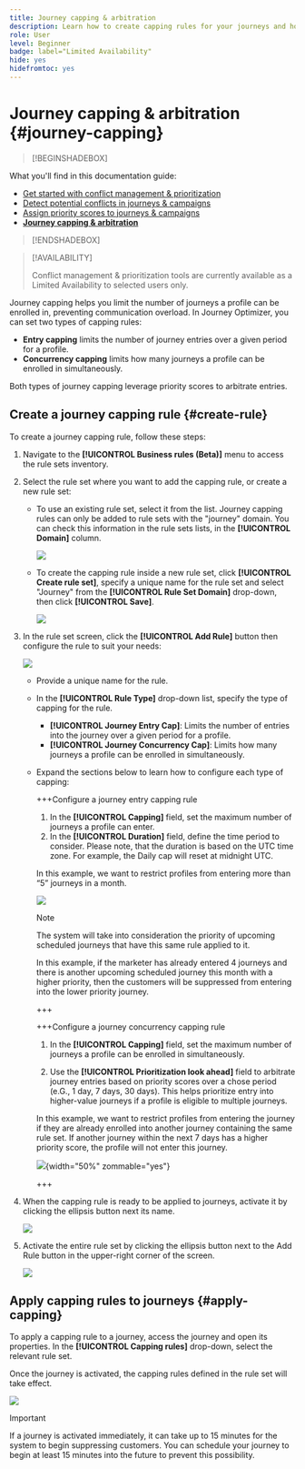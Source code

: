 ```yaml
---
title: Journey capping & arbitration
description: Learn how to create capping rules for your journeys and how to arbitrate journey entry 
role: User
level: Beginner
badge: label="Limited Availability"
hide: yes
hidefromtoc: yes
---
```


# Journey capping & arbitration {#journey-capping}

>[!BEGINSHADEBOX]

What you'll find in this documentation guide:

* [Get started with conflict management & prioritization](gs-conflict-prioritization.md)
* [Detect potential conflicts in journeys & campaigns](conflicts.md)
* [Assign priority scores to journeys & campaigns](priority-scores.md)
* **[Journey capping & arbitration](journey-capping.md)**

>[!ENDSHADEBOX]

>[!AVAILABILITY]
>
>Conflict management & prioritization tools are currently available as a Limited Availability to selected users only.

Journey capping helps you limit the number of journeys a profile can be enrolled in, preventing communication overload. In Journey Optimizer, you can set two types of capping rules:

* **Entry capping** limits the number of journey entries over a given period for a profile.
* **Concurrency capping** limits how many journeys a profile can be enrolled in simultaneously.

Both types of journey capping leverage priority scores to arbitrate entries.

## Create a journey capping rule {#create-rule}

To create a journey capping rule, follow these steps:

1. Navigate to the **[!UICONTROL Business rules (Beta)]** menu to access the rule sets inventory.

1. Select the rule set where you want to add the capping rule, or create a new rule set:

    * To use an existing rule set, select it from the list. Journey capping rules can only be added to rule sets with the "journey" domain. You can check this information in the rule sets lists, in the **[!UICONTROL Domain]** column.

        ![](assets/journey-capping-list.png)

    * To create the capping rule inside a new rule set, click **[!UICONTROL Create rule set]**, specify a unique name for the rule set and select "Journey" from the **[!UICONTROL Rule Set Domain]** drop-down, then click **[!UICONTROL Save]**.

        ![](assets/journey-capping-rule-set.png)

1. In the rule set screen, click the **[!UICONTROL Add Rule]** button then configure the rule to suit your needs:

    ![](assets/journey-capping-concurrency.png)

    * Provide a unique name for the rule.

    * In the **[!UICONTROL Rule Type]** drop-down list, specify the type of capping for the rule.

        * **[!UICONTROL Journey Entry Cap]**: Limits the number of entries into the journey over a given period for a profile.
        * **[!UICONTROL Journey Concurrency Cap]**: Limits how many journeys a profile can be enrolled in simultaneously.

    * Expand the sections below to learn how to configure each type of capping:

        +++Configure a journey entry capping rule

        1. In the **[!UICONTROL Capping]** field, set the maximum number of journeys a profile can enter.
        1. In the **[!UICONTROL Duration]** field, define the time period to consider. Please note, that the duration is based on the UTC time zone. For example, the Daily cap will reset at midnight UTC.
        
        In this example, we want to restrict profiles from entering more than “5” journeys in a month.

        ![](assets/journey-capping-entry-example.png)

        >[!NOTE]
        >
        >The system will take into consideration the priority of upcoming scheduled journeys that have this same rule applied to it.
        >
        >In this example, if the marketer has already entered 4 journeys and there is another upcoming scheduled journey this month with a higher priority, then the customers will be suppressed from entering into the lower priority journey.

        +++

        +++Configure a journey concurrency capping rule 

        1. In the **[!UICONTROL Capping]** field, set the maximum number of journeys a profile can be enrolled in simultaneously.

        1. Use the **[!UICONTROL Prioritization look ahead]** field to arbitrate journey entries based on priority scores over a chose period (e.G., 1 day, 7 days, 30 days). This helps prioritize entry into higher-value journeys if a profile is eligible to multiple journeys.

        In this example, we want to restrict profiles from entering the journey if they are already enrolled into another journey containing the same rule set. If another journey within the next 7 days has a higher priority score, the profile will not enter this journey.

        ![](assets/journey-capping-concurrency-example.png){width="50%" zommable="yes"}

        +++

1. When the capping rule is ready to be applied to journeys, activate it by clicking the ellipsis button next its name. 

    ![](assets/journey-capping-activate-rule.png)

1. Activate the entire rule set by clicking the ellipsis button next to the Add Rule button in the upper-right corner of the screen.

    ![](assets/journey-capping-activate-rule-set.png)

## Apply capping rules to journeys {#apply-capping}

To apply a capping rule to a journey, access the journey and open its properties. In the **[!UICONTROL Capping rules]** drop-down, select the relevant rule set. 

Once the journey is activated, the capping rules defined in the rule set will take effect. 

![](../test-approve/assets/journey-capping-apply.png)

>[!IMPORTANT]
>
>If a journey is activated immediately, it can take up to 15 minutes for the system to begin suppressing customers. You can schedule your journey to begin at least 15 minutes into the future to prevent this possibility.
